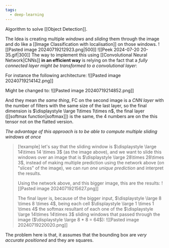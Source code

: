 ```yaml
---
tags:
  - deep-learning
---
```

Algorithm to solve [[Object Detection]].

The Idea is creating multiple *windows* and *sliding* them through the image and do like a [[Image Classification with localisation]] on those windows.
![[Pasted image 20240719212923.png|500]]
![[Peek 2024-07-20 20-35.gif|300]]
The way to implement this using [[Convolutional Neural Network|CNNs]] **in an efficient way** is relying on the fact that a *fully connected layer might be transformed to a convolutional layer*:

For instance the following architecture:
![[Pasted image 20240719214142.png]]

Might be changed to:
![[Pasted image 20240719214852.png]]

And they mean *the same thing*, FC on the second image is a *CNN layer* with the number of filters with the same size of the last layer, so the final dimension is $\displaystyle \large 1\times 1\times n$, the final layer ([[softmax function|softmax]]) is the same, the 4 numbers are on the this tensor not on the flatted version.

*The advantage of this approach is to be able to compute multiple sliding windows at once*

>[!example]
>let's say that the sliding window is $\displaystyle \large 14\times 14 \times 3$ (as the image above), and we want to slide this windows over an image that is $\displaystyle \large 28\times 28\times 3$, instead of making multiple prediction using the network above (on "slices" of the image), we can *run one unique prediction* and interpret the results.
>
>Using the network above, and this bigger image, this are the results:
>![[Pasted image 20240719215627.png]]
>
>The final layer is, because of the bigger input, $\displaystyle \large 8 \times 8 \times 4$, being each cell $\displaystyle \large 1 \times 1 \times 4$ the softmax resultant of each one of the $\displaystyle \large 14\times 14\times 3$ sliding windows that passed through the image ($\displaystyle \large 8 * 8 = 64$):
>![[Pasted image 20240719220020.png]]

The problem here is that, it assumes that the bounding box are *very accurate positioned* and they are squares.
